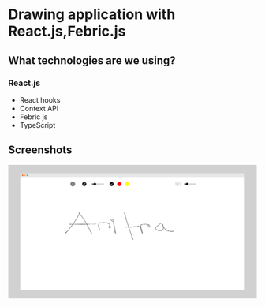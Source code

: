 # Drawing application with React.js,Febric.js

## What technologies are we using?

### React.js

- React hooks
- Context API
- Febric js
- TypeScript

## Screenshots

![](./s2.png)
